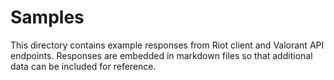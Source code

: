 # Samples

This directory contains example responses from Riot client and Valorant API endpoints.
Responses are embedded in markdown files so that additional data can be included for reference.

